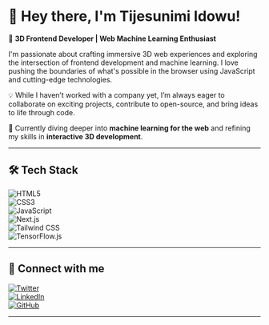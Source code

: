 # 👋 Hey there, I'm Tijesunimi Idowu!  

🚀 **3D Frontend Developer | Web Machine Learning Enthusiast**  

I'm passionate about crafting immersive 3D web experiences and exploring the intersection of frontend development and machine learning. I love pushing the boundaries of what's possible in the browser using JavaScript and cutting-edge technologies.  

💡 While I haven’t worked with a company yet, I’m always eager to collaborate on exciting projects, contribute to open-source, and bring ideas to life through code.  

🌱 Currently diving deeper into **machine learning for the web** and refining my skills in **interactive 3D development**.  

---

## 🛠 Tech Stack  

![HTML5](https://img.shields.io/badge/HTML5-%23E34F26.svg?style=for-the-badge&logo=html5&logoColor=white)  
![CSS3](https://img.shields.io/badge/CSS3-%231572B6.svg?style=for-the-badge&logo=css3&logoColor=white)  
![JavaScript](https://img.shields.io/badge/JavaScript-%23F7DF1E.svg?style=for-the-badge&logo=javascript&logoColor=black)  
![Next.js](https://img.shields.io/badge/Next.js-%23000000.svg?style=for-the-badge&logo=nextdotjs&logoColor=white)  
![Tailwind CSS](https://img.shields.io/badge/Tailwind_CSS-%2338B2AC.svg?style=for-the-badge&logo=tailwind-css&logoColor=white)  
![TensorFlow.js](https://img.shields.io/badge/TensorFlow.js-%23FF6F00.svg?style=for-the-badge&logo=tensorflow&logoColor=white)  

---

## 🔗 Connect with me  

[![Twitter](https://img.shields.io/badge/Twitter-%231DA1F2.svg?style=for-the-badge&logo=twitter&logoColor=white)](https://twitter.com/codelight001)  
[![LinkedIn](https://img.shields.io/badge/LinkedIn-%230A66C2.svg?style=for-the-badge&logo=linkedin&logoColor=white)](https://linkedin.com/in/Idowu-Tijesunimi)  
[![GitHub](https://img.shields.io/badge/GitHub-%23181717.svg?style=for-the-badge&logo=github&logoColor=white)](https://github.com/tijesunimi-5) 

---



